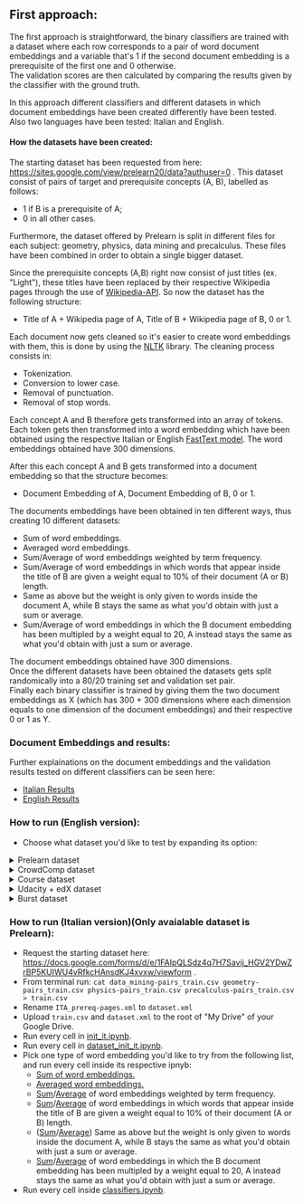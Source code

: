 ## First approach: 
The first approach is straightforward, the binary classifiers are trained with a dataset where each row corresponds to a pair of word document embeddings and a variable that's 1 if the second document embedding is a prerequisite of the first one and 0 otherwise.  
The validation scores are then calculated by comparing the results given by the classifier with the ground truth.  

In this approach different classifiers and different datasets in which document embeddings have been created differently have been tested. Also two languages have been tested: Italian and English.

#### How the datasets have been created: 
The starting dataset has been requested from here: https://sites.google.com/view/prelearn20/data?authuser=0 . 
This dataset consist of pairs of target and prerequisite concepts (A, B), labelled as follows:  
* 1 if B is a prerequisite of A;  
* 0 in all other cases.

Furthermore, the dataset offered by Prelearn is split in different files for each subject: geometry, physics, data mining and precalculus. 
These files have been combined in order to obtain a single bigger dataset. 

Since the prerequisite concepts (A,B) right now consist of just titles (ex. "Light"), these titles have been replaced by their respective Wikipedia pages through the use of [Wikipedia-API](https://pypi.org/project/Wikipedia-API/). So now the dataset has the following structure:  
* Title of A + Wikipedia page of A, Title of B + Wikipedia page of B, 0 or 1. 

Each document now gets cleaned so it's easier to create word embeddings with them, this is done by using the [NLTK](https://www.nltk.org/) library. 
The cleaning process consists in: 
* Tokenization.
* Conversion to lower case. 
* Removal of punctuation. 
* Removal of stop words.  

Each concept A and B therefore gets transformed into an array of tokens. Each token gets then transformed into a word embedding which have been obtained using the respective Italian or English [FastText model](https://fasttext.cc/docs/en/pretrained-vectors.html). The word embeddings obtained have 300 dimensions.

After this each concept A and B gets transformed into a document embedding so that the structure becomes:  
* Document Embedding of A, Document Embedding of B, 0 or 1. 

The documents embeddings have been obtained in ten different ways, thus creating 10 different datasets: 
* Sum of word embeddings. 
* Averaged word embeddings. 
* Sum/Average of word embeddings weighted by term frequency. 
* Sum/Average of word embeddings in which words that appear inside the title of B are given a weight equal to 10% of their document (A or B) length.
* Same as above but the weight is only given to words inside the document A, while B stays the same as what you'd obtain with just a sum or average.
* Sum/Average of word embeddings in which the B document embedding has been multipled by a weight equal to 20, A instead stays the same as what you'd obtain with just a sum or average.  

The document embeddings obtained have 300 dimensions.  
Once the different datasets have been obtained the datasets gets split randomically into a 80/20 training set and validation set pair.  
Finally each binary classifier is trained by giving them the two document embeddings as X (which has 300 + 300 dimensions where each dimension equals to one dimension of the document embeddings) and their respective 0 or 1 as Y.

### Document Embeddings and results: 
Further explainations on the document embeddings and the validation results tested on different classifiers can be seen here: 
* [Italian Results](https://github.com/LSparkzwz/Prelearn/blob/master/results/italian_results.md)
* [English Results](https://github.com/LSparkzwz/Prelearn/blob/master/results/english_results.md)


### How to run (English version): 

* Choose what dataset you'd like to test by expanding its option:
<details><summary>Prelearn dataset</summary>
<p>
<ul>
<li> Request the starting dataset here: https://docs.google.com/forms/d/e/1FAIpQLSdz4q7H7Savij_HGV2YDwZrBP5KUIWU4vRfkcHAnsdKJ4xvxw/viewform . </li>
<li> From terminal run: <code>cat data_mining-pairs_train.csv geometry-pairs_train.csv physics-pairs_train.csv precalculus-pairs_train.csv > train.csv</code> </li>
<li> Rename <code>ITA_prereq-pages.xml</code> to <code>dataset.xml</code> </li>
<li> Upload <code>train.csv</code> and <code>dataset.xml</code> to the root of "My Drive" of your Google Drive. </li>
<li> Run every cell in <a href="https://github.com/LSparkzwz/Prelearn/blob/master/init_en.ipynb">init_en.ipynb</a>. </li>
 <li> Run every cell in <a href="https://github.com/LSparkzwz/Prelearn/blob/master/dataset_init/prelearn/dataset_init_en.ipynb">dataset_init_en.ipynb</a>. </li>
<li> Pick one type of word embedding you'd like to try from the following list, and run every cell inside its respective ipnyb: <ul> 
  <li> <a href="https://github.com/LSparkzwz/Prelearn/blob/master/embeddings/english/sum/we_sum.ipynb">Sum of word embeddings.</a> </li>
  <li> <a href="https://github.com/LSparkzwz/Prelearn/blob/master/embeddings/english/average/we_average.ipynb">Averaged word embeddings.</a> </li>
  <li> <a href="https://github.com/LSparkzwz/Prelearn/blob/master/embeddings/english/sum/we_word_frequency.ipynb">Sum</a>/<a href="https://github.com/LSparkzwz/Prelearn/blob/master/embeddings/english/average/we_word_frequency.ipynb">Average</a> of word embeddings weighted by term frequency. </li>
  <li> <a href="https://github.com/LSparkzwz/Prelearn/blob/master/embeddings/english/sum/we_biased_AB.ipynb">Sum</a>/<a href="https://github.com/LSparkzwz/Prelearn/blob/master/embeddings/english/average/we_biased_AB.ipynb">Average</a> of word embeddings in which words that appear inside the title of B are given a weight equal to 10% of their document (A or B) length. </li>
  <li> (<a href="https://github.com/LSparkzwz/Prelearn/blob/master/embeddings/english/sum/we_biased_A.ipynb">Sum</a>/<a href="https://github.com/LSparkzwz/Prelearn/blob/master/embeddings/english/average/we_biased_A.ipynb">Average</a>) Same as above but the weight is only given to words inside the document A, while B stays the same as what you'd obtain with just a sum or average. </li>
  <li> <a href="https://github.com/LSparkzwz/Prelearn/blob/master/embeddings/english/sum/we_B_weight.ipynb">Sum</a>/<a href="https://github.com/LSparkzwz/Prelearn/blob/master/embeddings/english/average/we_B_weight.ipynb">Average</a> of word embeddings in which the B document embedding has been multipled by a weight equal to 20, A instead stays the same as what you'd obtain with just a sum or average. </li> 
</ul> </li>
<li> Run every cell inside <a href="https://github.com/LSparkzwz/Prelearn/blob/master/classifiers.ipynb">classifiers.ipynb</a>.
</ul> 
 </p>
 </details>
 <details><summary>CrowdComp dataset</summary>
<p>
<ul>
<li> Download the dataset as zip from: https://github.com/harrylclc/RefD-dataset . </li>
<li> Extract the zip: you should have a folder called <code>RefD-dataset-master</code> </li>
<li> Upload <code>RefD-dataset-master</code> to the root of "My Drive" of your Google Drive. </li>
<li> Run every cell in <a href="https://github.com/LSparkzwz/Prelearn/blob/master/init_en.ipynb">init_en.ipynb</a>. </li>
<li> Run every cell in <a href="https://github.com/LSparkzwz/Prelearn/blob/master/dataset_init/crowdComp/dataset_init_en.ipynb">dataset_init_en.ipynb</a>. </li>
<li> Pick one type of word embedding you'd like to try from the following list, and run every cell inside its respective ipnyb: <ul> 
  <li> <a href="https://github.com/LSparkzwz/Prelearn/blob/master/embeddings/english/sum/we_sum.ipynb">Sum of word embeddings.</a> </li>
  <li> <a href="https://github.com/LSparkzwz/Prelearn/blob/master/embeddings/english/average/we_average.ipynb">Averaged word embeddings.</a> </li>
  <li> <a href="https://github.com/LSparkzwz/Prelearn/blob/master/embeddings/english/sum/we_word_frequency.ipynb">Sum</a>/<a href="https://github.com/LSparkzwz/Prelearn/blob/master/embeddings/english/average/we_word_frequency.ipynb">Average</a> of word embeddings weighted by term frequency. </li>
  <li> <a href="https://github.com/LSparkzwz/Prelearn/blob/master/embeddings/english/sum/we_biased_AB.ipynb">Sum</a>/<a href="https://github.com/LSparkzwz/Prelearn/blob/master/embeddings/english/average/we_biased_AB.ipynb">Average</a> of word embeddings in which words that appear inside the title of B are given a weight equal to 10% of their document (A or B) length. </li>
  <li> (<a href="https://github.com/LSparkzwz/Prelearn/blob/master/embeddings/english/sum/we_biased_A.ipynb">Sum</a>/<a href="https://github.com/LSparkzwz/Prelearn/blob/master/embeddings/english/average/we_biased_A.ipynb">Average</a>) Same as above but the weight is only given to words inside the document A, while B stays the same as what you'd obtain with just a sum or average. </li>
  <li> <a href="https://github.com/LSparkzwz/Prelearn/blob/master/embeddings/english/sum/we_B_weight.ipynb">Sum</a>/<a href="https://github.com/LSparkzwz/Prelearn/blob/master/embeddings/english/average/we_B_weight.ipynb">Average</a> of word embeddings in which the B document embedding has been multipled by a weight equal to 20, A instead stays the same as what you'd obtain with just a sum or average. </li> 
</ul> </li>
<li> Run every cell inside <a href="https://github.com/LSparkzwz/Prelearn/blob/master/classifiers.ipynb">classifiers.ipynb</a>.
</ul> 
 </p>
 </details>
<details><summary>Course dataset</summary>
<p>
<ul>
<li> Download the dataset as zip from: https://github.com/harrylclc/RefD-dataset . </li>
<li> Extract the zip: you should have a folder called <code>RefD-dataset-master</code> </li>
<li> Upload <code>RefD-dataset-master</code> to the root of "My Drive" of your Google Drive. </li>
<li> Run every cell in <a href="https://github.com/LSparkzwz/Prelearn/blob/master/init_en.ipynb">init_en.ipynb</a>. </li>
<li> Run every cell in <a href="https://github.com/LSparkzwz/Prelearn/blob/master/dataset_init/course/dataset_init_en.ipynb">dataset_init_en.ipynb</a>. </li>
<li> Pick one type of word embedding you'd like to try from the following list, and run every cell inside its respective ipnyb: <ul> 
  <li> <a href="https://github.com/LSparkzwz/Prelearn/blob/master/embeddings/english/sum/we_sum.ipynb">Sum of word embeddings.</a> </li>
  <li> <a href="https://github.com/LSparkzwz/Prelearn/blob/master/embeddings/english/average/we_average.ipynb">Averaged word embeddings.</a> </li>
  <li> <a href="https://github.com/LSparkzwz/Prelearn/blob/master/embeddings/english/sum/we_word_frequency.ipynb">Sum</a>/<a href="https://github.com/LSparkzwz/Prelearn/blob/master/embeddings/english/average/we_word_frequency.ipynb">Average</a> of word embeddings weighted by term frequency. </li>
  <li> <a href="https://github.com/LSparkzwz/Prelearn/blob/master/embeddings/english/sum/we_biased_AB.ipynb">Sum</a>/<a href="https://github.com/LSparkzwz/Prelearn/blob/master/embeddings/english/average/we_biased_AB.ipynb">Average</a> of word embeddings in which words that appear inside the title of B are given a weight equal to 10% of their document (A or B) length. </li>
  <li> (<a href="https://github.com/LSparkzwz/Prelearn/blob/master/embeddings/english/sum/we_biased_A.ipynb">Sum</a>/<a href="https://github.com/LSparkzwz/Prelearn/blob/master/embeddings/english/average/we_biased_A.ipynb">Average</a>) Same as above but the weight is only given to words inside the document A, while B stays the same as what you'd obtain with just a sum or average. </li>
  <li> <a href="https://github.com/LSparkzwz/Prelearn/blob/master/embeddings/english/sum/we_B_weight.ipynb">Sum</a>/<a href="https://github.com/LSparkzwz/Prelearn/blob/master/embeddings/english/average/we_B_weight.ipynb">Average</a> of word embeddings in which the B document embedding has been multipled by a weight equal to 20, A instead stays the same as what you'd obtain with just a sum or average. </li> 
</ul> </li>
<li> Run every cell inside <a href="https://github.com/LSparkzwz/Prelearn/blob/master/classifiers.ipynb">classifiers.ipynb</a>.
</ul> 
</p>
</details>
<details><summary>Udacity + edX dataset</summary>
<p>
<ul>
<li> Download the dataset as zip from: https://drive.google.com/drive/folders/1qWOh8NiDyz1Ppt0CEVJkoU4HDJhtBrpT?usp=sharing . </li>
<li> Extract the zip: you should have a folder called <code>edX-Udacity-dataset</code> </li>
<li> Upload <code>edX-Udacity-dataset</code> to the root of "My Drive" of your Google Drive. </li>
<li> Run every cell in <a href="https://github.com/LSparkzwz/Prelearn/blob/master/init_en.ipynb">init_en.ipynb</a>. </li>
<li> Run every cell in <a href="https://github.com/LSparkzwz/Prelearn/blob/master/dataset_init/udacity%20edx/dataset_init_en.ipynb">dataset_init_en.ipynb</a>. </li>
<li> Pick one type of word embedding you'd like to try from the following list, and run every cell inside its respective ipnyb: <ul> 
  <li> <a href="https://github.com/LSparkzwz/Prelearn/blob/master/embeddings/english/sum/we_sum.ipynb">Sum of word embeddings.</a> </li>
  <li> <a href="https://github.com/LSparkzwz/Prelearn/blob/master/embeddings/english/average/we_average.ipynb">Averaged word embeddings.</a> </li>
  <li> <a href="https://github.com/LSparkzwz/Prelearn/blob/master/embeddings/english/sum/we_word_frequency.ipynb">Sum</a>/<a href="https://github.com/LSparkzwz/Prelearn/blob/master/embeddings/english/average/we_word_frequency.ipynb">Average</a> of word embeddings weighted by term frequency. </li>
  <li> <a href="https://github.com/LSparkzwz/Prelearn/blob/master/embeddings/english/sum/we_biased_AB.ipynb">Sum</a>/<a href="https://github.com/LSparkzwz/Prelearn/blob/master/embeddings/english/average/we_biased_AB.ipynb">Average</a> of word embeddings in which words that appear inside the title of B are given a weight equal to 10% of their document (A or B) length. </li>
  <li> (<a href="https://github.com/LSparkzwz/Prelearn/blob/master/embeddings/english/sum/we_biased_A.ipynb">Sum</a>/<a href="https://github.com/LSparkzwz/Prelearn/blob/master/embeddings/english/average/we_biased_A.ipynb">Average</a>) Same as above but the weight is only given to words inside the document A, while B stays the same as what you'd obtain with just a sum or average. </li>
  <li> <a href="https://github.com/LSparkzwz/Prelearn/blob/master/embeddings/english/sum/we_B_weight.ipynb">Sum</a>/<a href="https://github.com/LSparkzwz/Prelearn/blob/master/embeddings/english/average/we_B_weight.ipynb">Average</a> of word embeddings in which the B document embedding has been multipled by a weight equal to 20, A instead stays the same as what you'd obtain with just a sum or average. </li> 
</ul> </li>
<li> Run every cell inside <a href="https://github.com/LSparkzwz/Prelearn/blob/master/classifiers.ipynb">classifiers.ipynb</a>.
</ul> 
</p>
</details>
<details><summary>Burst dataset</summary>
<p>
<ul>
<li> Download the dataset as zip from: https://github.com/Teldh/PRET. </li>
<li> Extract the zip: you should have a folder called <code>PRET-master</code> </li>
<li> Open the <code>PRET-master</code> folder: you should find a folder called <code>app</code> inside. </li>
<li> Open the <code>app</code> folder: you should find a folder called <code>datasets</code> inside. </li>
<li> Upload <code>datasets</code> to the root of "My Drive" of your Google Drive. </li>
<li> Run every cell in <a href="https://github.com/LSparkzwz/Prelearn/blob/master/init_en.ipynb">init_en.ipynb</a>. </li>
<li> Run every cell in <a href="https://github.com/LSparkzwz/Prelearn/blob/master/dataset_init/burst/dataset_init_en.ipynb">dataset_init_en.ipynb</a>. </li>
<li> Pick one type of word embedding you'd like to try from the following list, and run every cell inside its respective ipnyb: <ul> 
  <li> <a href="https://github.com/LSparkzwz/Prelearn/blob/master/embeddings/english/sum/we_sum.ipynb">Sum of word embeddings.</a> </li>
  <li> <a href="https://github.com/LSparkzwz/Prelearn/blob/master/embeddings/english/average/we_average.ipynb">Averaged word embeddings.</a> </li>
  <li> <a href="https://github.com/LSparkzwz/Prelearn/blob/master/embeddings/english/sum/we_word_frequency.ipynb">Sum</a>/<a href="https://github.com/LSparkzwz/Prelearn/blob/master/embeddings/english/average/we_word_frequency.ipynb">Average</a> of word embeddings weighted by term frequency. </li>
  <li> <a href="https://github.com/LSparkzwz/Prelearn/blob/master/embeddings/english/sum/we_biased_AB.ipynb">Sum</a>/<a href="https://github.com/LSparkzwz/Prelearn/blob/master/embeddings/english/average/we_biased_AB.ipynb">Average</a> of word embeddings in which words that appear inside the title of B are given a weight equal to 10% of their document (A or B) length. </li>
  <li> (<a href="https://github.com/LSparkzwz/Prelearn/blob/master/embeddings/english/sum/we_biased_A.ipynb">Sum</a>/<a href="https://github.com/LSparkzwz/Prelearn/blob/master/embeddings/english/average/we_biased_A.ipynb">Average</a>) Same as above but the weight is only given to words inside the document A, while B stays the same as what you'd obtain with just a sum or average. </li>
  <li> <a href="https://github.com/LSparkzwz/Prelearn/blob/master/embeddings/english/sum/we_B_weight.ipynb">Sum</a>/<a href="https://github.com/LSparkzwz/Prelearn/blob/master/embeddings/english/average/we_B_weight.ipynb">Average</a> of word embeddings in which the B document embedding has been multipled by a weight equal to 20, A instead stays the same as what you'd obtain with just a sum or average. </li> 
</ul> </li>
<li> Run every cell inside <a href="https://github.com/LSparkzwz/Prelearn/blob/master/classifiers.ipynb">classifiers.ipynb</a>.
</ul> 
</p>
</details>


### How to run (Italian version)(Only avaialable dataset is Prelearn): 
* Request the starting dataset here: https://docs.google.com/forms/d/e/1FAIpQLSdz4q7H7Savij_HGV2YDwZrBP5KUIWU4vRfkcHAnsdKJ4xvxw/viewform .
* From terminal run: `cat data_mining-pairs_train.csv geometry-pairs_train.csv physics-pairs_train.csv precalculus-pairs_train.csv > train.csv`
* Rename `ITA_prereq-pages.xml` to `dataset.xml`
* Upload `train.csv` and `dataset.xml` to the root of "My Drive" of your Google Drive.
* Run every cell in [init_it.ipynb](https://github.com/LSparkzwz/Prelearn/blob/master/init_it.ipynb).
* Run every cell in [dataset_init_it.ipynb](https://github.com/LSparkzwz/Prelearn/blob/master/dataset_init/prelearn/dataset_init_it.ipynb).
* Pick one type of word embedding you'd like to try from the following list, and run every cell inside its respective ipnyb:
  * [Sum of word embeddings.](https://github.com/LSparkzwz/Prelearn/blob/master/embeddings/italian/sum/we_sum.ipynb)
  * [Averaged word embeddings.](https://github.com/LSparkzwz/Prelearn/blob/master/embeddings/italian/average/we_average.ipynb) 
  * [Sum](https://github.com/LSparkzwz/Prelearn/blob/master/embeddings/italian/sum/we_word_frequency.ipynb)/[Average](https://github.com/LSparkzwz/Prelearn/blob/master/embeddings/italian/average/we_word_frequency.ipynb) of word embeddings weighted by term frequency. 
  * [Sum](https://github.com/LSparkzwz/Prelearn/blob/master/embeddings/italian/sum/we_biased_AB.ipynb)/[Average](https://github.com/LSparkzwz/Prelearn/blob/master/embeddings/italian/average/we_biased_AB.ipynb) of word embeddings in which words that appear inside the title of B are given a weight equal to 10% of their document (A or B) length.
  * ([Sum](https://github.com/LSparkzwz/Prelearn/blob/master/embeddings/italian/sum/we_biased_A.ipynb)/[Average](https://github.com/LSparkzwz/Prelearn/blob/master/embeddings/italian/average/we_biased_A.ipynb)) Same as above but the weight is only given to words inside the document A, while B stays the same as what you'd obtain with just a sum or average.
  * [Sum](https://github.com/LSparkzwz/Prelearn/blob/master/embeddings/italian/sum/we_B_weight.ipynb)/[Average](https://github.com/LSparkzwz/Prelearn/blob/master/embeddings/italian/average/we_B_weight.ipynb) of word embeddings in which the B document embedding has been multipled by a weight equal to 20, A instead stays the same as what you'd obtain with just a sum or average.  
* Run every cell inside [classifiers.ipynb](https://github.com/LSparkzwz/Prelearn/blob/master/classifiers.ipynb).

